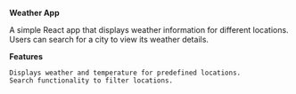 **Weather App**

A simple React app that displays weather information for different locations. Users can search for a city to view its weather details.

**Features**

    Displays weather and temperature for predefined locations.
    Search functionality to filter locations.
